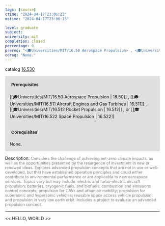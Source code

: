 ```yaml
---
tags: [course]
ctime: "2024-04-17T23:06:23"
mstime: "2024-04-17T23:06:23"

level: graduate
subject: 
university: mit
completion: closed
percentage: 0
prereq: "<🎓Universities/MIT/16.50 Aerospace Propulsion> , <🎓Universities/MIT/16.511 Aircraft Engines and Gas Turbines> , <🎓Universities/MIT/16.512 Rocket Propulsion> , or <🎓Universities/MIT/16.522 Space Propulsion>"
coreq: "None."
---
```


catalog [16.530](http://student.mit.edu/catalog/m16a.html#16.530)

<span style="display: block; padding: 15px; background-color: rgb(100, 100, 100, 0.2);"><font id="m_prereq1446_0" style="display: block; font-family: Arial, sans-serif; font-weight: bold; padding: 5px">Prerequisites</font><br><span id="prereq1446_0">[[🎓Universities/MIT/16.50 Aerospace Propulsion | 16.50]] , [[🎓Universities/MIT/16.511 Aircraft Engines and Gas Turbines | 16.511]] , [[🎓Universities/MIT/16.512 Rocket Propulsion | 16.512]] , or [[🎓Universities/MIT/16.522 Space Propulsion | 16.522]]</span></span>
<span style="display: block; padding: 15px; background-color: rgb(100, 100, 100, 0.2);"><font id="m_coreq1446_0" style="display: block; font-family: Arial, sans-serif; font-weight: bold; padding: 5px">Corequisites</font><br><span id="coreq1446_0">None.</span></span>

<font style="">Description:</font>
<font style="color: grey; font-size: 0.8rem;">Considers the challenge of achieving net-zero climate impacts, as well as the opportunities presented by the resurgence of investment in new or renewed ideas. Explores advanced propulsion concepts that are not in use or well-developed, but that have established operation principles and could either contribute to environmental performance or are applicable to new aerospace services. Topics vary but may include: electric and turbo-electric aircraft propulsion; batteries, cryogenic fuels, and biofuels; combustion and emissions control concepts; propulsion for UAVs and urban air mobility; propulsion for supersonic and hypersonic vehicles; reusable space access vehicle propulsion; and propulsion in very low earth orbit. Includes a project to evaluate an advanced propulsion concept.</font>



---

<< HELLO, WORLD >>
